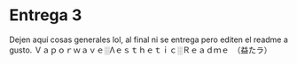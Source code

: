 # Entrega 3
Dejen aquí cosas generales lol, al final ni se entrega pero editen el readme a gusto.
Ｖａｐｏｒｗａｖｅ░Λｅｓｔｈｅｔｉｃ░Ｒｅａｄｍｅ　（益たラ）
